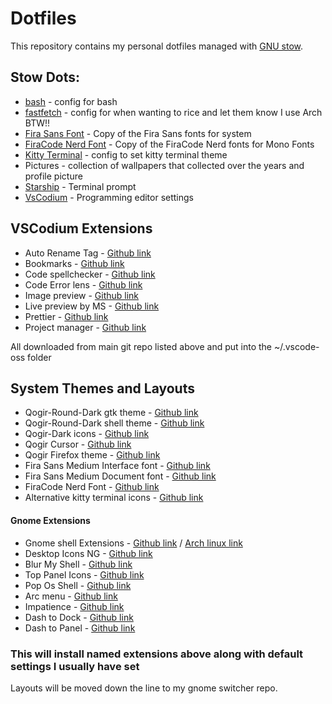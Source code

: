 # Dotfiles

This repository contains my personal dotfiles managed with [GNU stow](http://www.gnu.org/software/stow/).

## Stow Dots:

- [bash](https://www.gnu.org/software/bash/) - config for bash
- [fastfetch](https://github.com/fastfetch-cli/fastfetch) - config for when wanting to rice and let them know I use Arch BTW!!
- [Fira Sans Font](https://github.com/mozilla/Fira) - Copy of the Fira Sans fonts for system
- [FiraCode Nerd Font](https://github.com/tonsky/FiraCode) - Copy of the FiraCode Nerd fonts for Mono Fonts
- [Kitty Terminal](https://github.com/kovidgoyal/kitty) - config to set kitty terminal theme
- Pictures - collection of wallpapers that collected over the years and profile picture
- [Starship](https://starship.rs/) - Terminal prompt
- [VsCodium](https://vscodium.com/) - Programming editor settings

## VSCodium Extensions

- Auto Rename Tag - [Github link](https://github.com/formulahendry/vscode-auto-rename-tag)
- Bookmarks - [Github link](https://github.com/alefragnani/vscode-bookmarks)
- Code spellchecker - [Github link](https://github.com/streetsidesoftware/vscode-spell-checker)
- Code Error lens - [Github link](https://github.com/usernamehw/vscode-error-lens)
- Image preview - [Github link](https://github.com/kisstkondoros/gutter-preview)
- Live preview by MS - [Github link](https://github.com/microsoft/vscode-livepreview)
- Prettier - [Github link](https://github.com/prettier/prettier-vscode)
- Project manager - [Github link](https://github.com/alefragnani/vscode-project-manager)

All downloaded from main git repo listed above and put into the ~/.vscode-oss folder

## System Themes and Layouts

- Qogir-Round-Dark gtk theme - [Github link](https://github.com/vinceliuice/Qogir-theme/tree/master)
- Qogir-Round-Dark shell theme - [Github link](https://github.com/vinceliuice/Qogir-theme/tree/master)
- Qogir-Dark icons - [Github link](https://github.com/vinceliuice/Qogir-icon-theme)
- Qogir Cursor - [Github link](https://github.com/vinceliuice/Qogir-icon-theme/tree/master/src/cursors)
- Qogir Firefox theme - [Github link](https://github.com/vinceliuice/Qogir-theme/tree/master/src/firefox)
- Fira Sans Medium Interface font - [Github link](https://github.com/mozilla/Fira)
- Fira Sans Medium Document font - [Github link](https://github.com/mozilla/Fira)
- FiraCode Nerd Font - [Github link](https://github.com/tonsky/FiraCode)
- Alternative kitty terminal icons - [Github link](https://github.com/sodapopcan/kitty-icon/tree/main)

#### Gnome Extensions

- Gnome shell Extensions - [Github link](https://gitlab.gnome.org/GNOME/gnome-shell-extensions) / [Arch linux link](https://archlinux.org/packages/extra/any/gnome-shell-extensions/)
- Desktop Icons NG - [Github link](https://gitlab.com/rastersoft/desktop-icons-ng)
- Blur My Shell - [Github link](https://github.com/aunetx/blur-my-shell)
- Top Panel Icons - [Github link](https://github.com/ubuntu/gnome-shell-extension-appindicator)
- Pop Os Shell - [Github link](https://github.com/pop-os/shell)
- Arc menu - [Github link](https://gitlab.com/arcmenu/ArcMenu)
- Impatience - [Github link](https://github.com/timbertson/gnome-shell-impatience)
- Dash to Dock - [Github link](https://github.com/micheleg/dash-to-dock)
- Dash to Panel - [Github link](https://github.com/home-sweet-gnome/dash-to-panel)

### This will install named extensions above along with default settings I usually have set

Layouts will be moved down the line to my gnome switcher repo.
